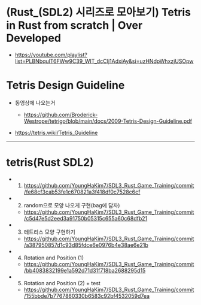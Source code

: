 # (Rust_(SDL2) 시리즈로 모아보기) Tetris in Rust from scratch | Over Developed
- https://youtube.com/playlist?list=PLBNbqulT6FWw9C39_WIT_dcCIj1AdxiAy&si=uzHNdpWhxzjUSOpw

# Tetris Design Guideline

- 동영상에 나오는거 
  - https://github.com/Broderick-Westrope/tetrigo/blob/main/docs/2009-Tetris-Design-Guideline.pdf

- https://tetris.wiki/Tetris_Guideline

<hr />

# tetris(Rust SDL2)

- 1. https://github.com/YoungHaKim7/SDL3_Rust_Game_Training/commit/fe68cf3cab53fe1c670821a3f418df0c7528c6cf
- 2. random으로 모양 나오게 구현(bag에 담자)
  - https://github.com/YoungHaKim7/SDL3_Rust_Game_Training/commit/c5d47e5d2eed3a91750b05315c655a60c68dfb21
- 3. 테트리스 모양 구현하기
  - https://github.com/YoungHaKim7/SDL3_Rust_Game_Training/commit/a387950857d1c93d85fdce6e0976b4e38ae6e21b

- 4. Rotation and Position (1) 
  - https://github.com/YoungHaKim7/SDL3_Rust_Game_Training/commit/bb4083832199e1a592d71d31f718ba2688295d15

- 5. Rotation and Position (2)  + test
  - https://github.com/YoungHaKim7/SDL3_Rust_Game_Training/commit/155bbde7b7767860330b6583c92bf4532059d7ea
